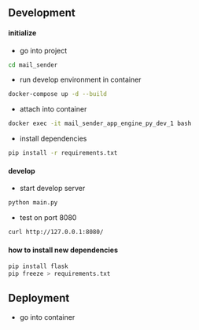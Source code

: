 ## Development

#### initialize

- go into project

```bash
cd mail_sender
```

- run develop environment in container

```bash
docker-compose up -d --build
```

- attach into container

```bash
docker exec -it mail_sender_app_engine_py_dev_1 bash
```

- install dependencies

```bash
pip install -r requirements.txt
```

#### develop

- start develop server

```bash
python main.py
```

- test on port 8080
```bash
curl http://127.0.0.1:8080/
```

#### how to install new dependencies

```bash
pip install flask
pip freeze > requirements.txt
```

## Deployment

- go into container

